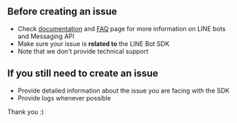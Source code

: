 ## Before creating an issue

- Check [documentation](https://developers.line.me/en/docs/) and [FAQ](https://developers.line.me/en/faq/messaging-api/) page for more information on LINE bots and Messaging API
- Make sure your issue is **related to** the LINE Bot SDK
- Note that we don't provide technical support

## If you still need to create an issue

- Provide detailed information about the issue you are facing with the SDK
- Provide logs whenever possible

Thank you :)
